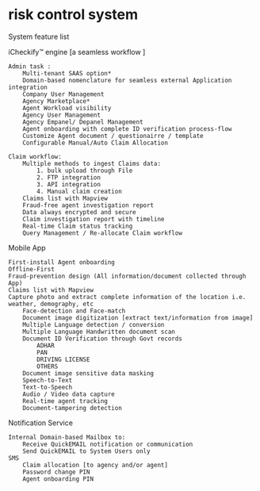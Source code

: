 # risk control system

System feature list

iCheckify™️ engine [a seamless workflow ]

    Admin task :
        Multi-tenant SAAS option*
        Domain-based nomenclature for seamless external Application integration
        Company User Management
        Agency Marketplace*
        Agent Workload visibility
        Agency User Management
        Agency Empanel/ Depanel Management
        Agent onboarding with complete ID verification process-flow
        Customize Agent document / questionairre / template
        Configurable Manual/Auto Claim Allocation

    Claim workflow: 
        Multiple methods to ingest Claims data:
            1. bulk upload through File
            2. FTP integration
            3. API integration
            4. Manual claim creation
        Claims list with Mapview 
        Fraud-free agent investigation report
        Data always encrypted and secure
        Claim investigation report with timeline
        Real-time Claim status tracking
        Query Management / Re-allocate Claim workflow
    
Mobile App

    First-install Agent onboarding
    Offline-First
    Fraud-prevention design (All information/document collected through App) 
    Claims list with Mapview 
    Capture photo and extract complete information of the location i.e. weather, demography, etc
        Face-detection and Face-match
        Document image digitization [extract text/information from image]
        Multiple Language detection / conversion
        Multiple Language Handwritten document scan 
        Document ID Verification through Govt records
            ADHAR
            PAN
            DRIVING LICENSE
            OTHERS
        Document image sensitive data masking
        Speech-to-Text
        Text-to-Speech 
        Audio / Video data capture
        Real-time agent tracking
        Document-tampering detection

Notification Service

    Internal Domain-based Mailbox to:
        Receive QuickEMAIL notification or communication
        Send QuickEMAIL to System Users only
    SMS 
        Claim allocation [to agency and/or agent]
        Password change PIN
        Agent onboarding PIN
